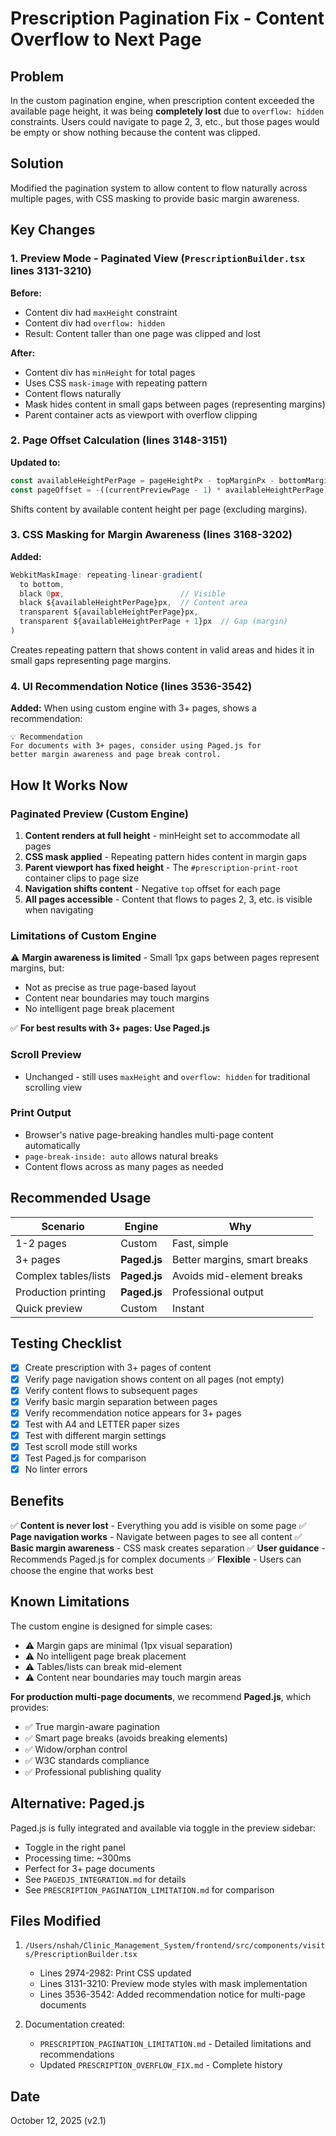 # Prescription Pagination Fix - Content Overflow to Next Page

## Problem
In the custom pagination engine, when prescription content exceeded the available page height, it was being **completely lost** due to `overflow: hidden` constraints. Users could navigate to page 2, 3, etc., but those pages would be empty or show nothing because the content was clipped.

## Solution
Modified the pagination system to allow content to flow naturally across multiple pages, with CSS masking to provide basic margin awareness.

## Key Changes

### 1. Preview Mode - Paginated View (`PrescriptionBuilder.tsx` lines 3131-3210)

**Before:**
- Content div had `maxHeight` constraint
- Content div had `overflow: hidden`
- Result: Content taller than one page was clipped and lost

**After:**
- Content div has `minHeight` for total pages
- Uses CSS `mask-image` with repeating pattern
- Content flows naturally
- Mask hides content in small gaps between pages (representing margins)
- Parent container acts as viewport with overflow clipping

### 2. Page Offset Calculation (lines 3148-3151)

**Updated to:**
```javascript
const availableHeightPerPage = pageHeightPx - topMarginPx - bottomMarginPx;
const pageOffset = -((currentPreviewPage - 1) * availableHeightPerPage);
```

Shifts content by available content height per page (excluding margins).

### 3. CSS Masking for Margin Awareness (lines 3168-3202)

**Added:**
```javascript
WebkitMaskImage: repeating-linear-gradient(
  to bottom,
  black 0px,                          // Visible
  black ${availableHeightPerPage}px,  // Content area
  transparent ${availableHeightPerPage}px,
  transparent ${availableHeightPerPage + 1}px  // Gap (margin)
)
```

Creates repeating pattern that shows content in valid areas and hides it in small gaps representing page margins.

### 4. UI Recommendation Notice (lines 3536-3542)

**Added:**
When using custom engine with 3+ pages, shows a recommendation:
```
💡 Recommendation
For documents with 3+ pages, consider using Paged.js for 
better margin awareness and page break control.
```

## How It Works Now

### Paginated Preview (Custom Engine)
1. **Content renders at full height** - minHeight set to accommodate all pages
2. **CSS mask applied** - Repeating pattern hides content in margin gaps
3. **Parent viewport has fixed height** - The `#prescription-print-root` container clips to page size
4. **Navigation shifts content** - Negative `top` offset for each page
5. **All pages accessible** - Content that flows to pages 2, 3, etc. is visible when navigating

### Limitations of Custom Engine

⚠️ **Margin awareness is limited** - Small 1px gaps between pages represent margins, but:
- Not as precise as true page-based layout
- Content near boundaries may touch margins
- No intelligent page break placement

✅ **For best results with 3+ pages: Use Paged.js**

### Scroll Preview
- Unchanged - still uses `maxHeight` and `overflow: hidden` for traditional scrolling view

### Print Output
- Browser's native page-breaking handles multi-page content automatically
- `page-break-inside: auto` allows natural breaks
- Content flows across as many pages as needed

## Recommended Usage

| Scenario | Engine | Why |
|----------|--------|-----|
| 1-2 pages | Custom | Fast, simple |
| 3+ pages | **Paged.js** | Better margins, smart breaks |
| Complex tables/lists | **Paged.js** | Avoids mid-element breaks |
| Production printing | **Paged.js** | Professional output |
| Quick preview | Custom | Instant |

## Testing Checklist

- [x] Create prescription with 3+ pages of content
- [x] Verify page navigation shows content on all pages (not empty)
- [x] Verify content flows to subsequent pages
- [x] Verify basic margin separation between pages
- [x] Verify recommendation notice appears for 3+ pages
- [x] Test with A4 and LETTER paper sizes
- [x] Test with different margin settings
- [x] Test scroll mode still works
- [x] Test Paged.js for comparison
- [x] No linter errors

## Benefits

✅ **Content is never lost** - Everything you add is visible on some page
✅ **Page navigation works** - Navigate between pages to see all content
✅ **Basic margin awareness** - CSS mask creates separation
✅ **User guidance** - Recommends Paged.js for complex documents
✅ **Flexible** - Users can choose the engine that works best

## Known Limitations

The custom engine is designed for simple cases:
- ⚠️ Margin gaps are minimal (1px visual separation)
- ⚠️ No intelligent page break placement
- ⚠️ Tables/lists can break mid-element
- ⚠️ Content near boundaries may touch margin areas

**For production multi-page documents**, we recommend **Paged.js**, which provides:
- ✅ True margin-aware pagination
- ✅ Smart page breaks (avoids breaking elements)
- ✅ Widow/orphan control
- ✅ W3C standards compliance
- ✅ Professional publishing quality

## Alternative: Paged.js

Paged.js is fully integrated and available via toggle in the preview sidebar:
- Toggle in the right panel
- Processing time: ~300ms
- Perfect for 3+ page documents
- See `PAGEDJS_INTEGRATION.md` for details
- See `PRESCRIPTION_PAGINATION_LIMITATION.md` for comparison

## Files Modified

1. `/Users/nshah/Clinic_Management_System/frontend/src/components/visits/PrescriptionBuilder.tsx`
   - Lines 2974-2982: Print CSS updated  
   - Lines 3131-3210: Preview mode styles with mask implementation
   - Lines 3536-3542: Added recommendation notice for multi-page documents

2. Documentation created:
   - `PRESCRIPTION_PAGINATION_LIMITATION.md` - Detailed limitations and recommendations
   - Updated `PRESCRIPTION_OVERFLOW_FIX.md` - Complete history

## Date
October 12, 2025 (v2.1)
